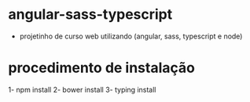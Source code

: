 # angular-sass-typescript 

- projetinho de curso web utilizando (angular, sass, typescript e node)


# procedimento de instalação
1- npm install 
2- bower install
3- typing install
